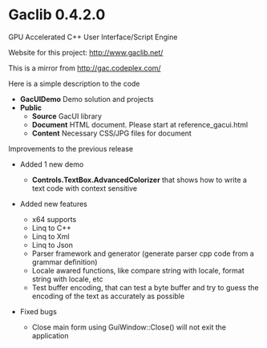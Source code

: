 # Gaclib 0.4.2.0


GPU Accelerated C++ User Interface/Script Engine

Website for this project: http://www.gaclib.net/

This is a mirror from http://gac.codeplex.com/

Here is a simple description to the code
* **GacUIDemo** Demo solution and projects
* **Public** 
    * **Source** GacUI library
    * **Document** HTML document. Please start at reference_gacui.html
    * **Content** Necessary CSS/JPG files for document

Improvements to the previous release
* Added 1 new demo

    * **Controls.TextBox.AdvancedColorizer** that shows how to write a text code with context sensitive
* Added new features

    * x64 supports
    * Linq to C++
    * Linq to Xml
    * Linq to Json
    * Parser framework and generator (generate parser cpp code from a grammar definition)
    * Locale awared functions, like compare string with locale, format string with locale, etc
    * Test buffer encoding, that can test a byte buffer and try to guess the encoding of the text as accurately as possible
* Fixed bugs

    * Close main form using GuiWindow::Close() will not exit the application